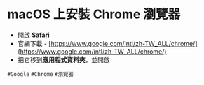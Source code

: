 # macOS 上安裝 Chrome 瀏覽器
* 開啟 **Safari**
* 官網下載 - [https://www.google.com/intl/zh-TW_ALL/chrome/](https://www.google.com/intl/zh-TW_ALL/chrome/)
* 把它移到**應用程式資料夾**，並開啟

`#Google` `#Chrome` `#瀏覽器`
